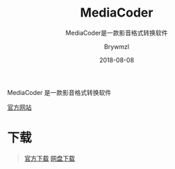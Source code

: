 ﻿---
layout:     post
title:      MediaCoder
subtitle:   MediaCoder是一款影音格式转换软件
date:       2018-08-08
author:     Brywmzl
header-img: img/MediaCoder/bg.jpg
catalog: true
tags: [MediaCoder]
categories: [视频编辑]
---
MediaCoder 是一款影音格式转换软件

<!--more-->

[官方网站](http://www.mediacoderhq.com)  

# 下载
> [官方下载](http://www.mediacoderhq.com/download.htm)
> [网盘下载](https://pan.baidu.com/s/1vmPIAYnb6ySEjTy-9oIwnA)
